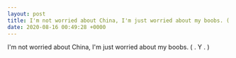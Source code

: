 ```yaml
---
layout: post
title: I'm not worried about China, I'm just worried about my boobs. (  . Y .  )
date: 2020-08-16 00:49:28 +0000
---
```


I'm not worried about China, I'm just worried about my boobs. (  . Y .  )

